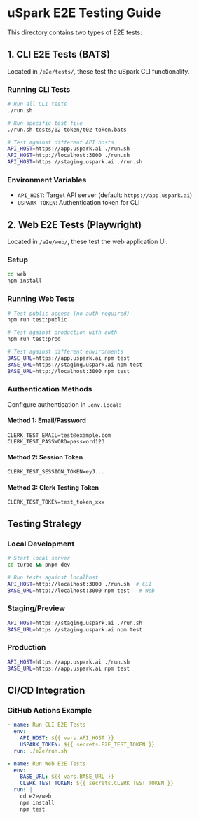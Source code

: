# uSpark E2E Testing Guide

This directory contains two types of E2E tests:

## 1. CLI E2E Tests (BATS)

Located in `/e2e/tests/`, these test the uSpark CLI functionality.

### Running CLI Tests

```bash
# Run all CLI tests
./run.sh

# Run specific test file
./run.sh tests/02-token/t02-token.bats

# Test against different API hosts
API_HOST=https://app.uspark.ai ./run.sh
API_HOST=http://localhost:3000 ./run.sh
API_HOST=https://staging.uspark.ai ./run.sh
```

### Environment Variables

- `API_HOST`: Target API server (default: `https://app.uspark.ai`)
- `USPARK_TOKEN`: Authentication token for CLI

## 2. Web E2E Tests (Playwright)

Located in `/e2e/web/`, these test the web application UI.

### Setup

```bash
cd web
npm install
```

### Running Web Tests

```bash
# Test public access (no auth required)
npm run test:public

# Test against production with auth
npm run test:prod

# Test against different environments
BASE_URL=https://app.uspark.ai npm test
BASE_URL=https://staging.uspark.ai npm test
BASE_URL=http://localhost:3000 npm test
```

### Authentication Methods

Configure authentication in `.env.local`:

#### Method 1: Email/Password
```env
CLERK_TEST_EMAIL=test@example.com
CLERK_TEST_PASSWORD=password123
```

#### Method 2: Session Token
```env
CLERK_TEST_SESSION_TOKEN=eyJ...
```

#### Method 3: Clerk Testing Token
```env
CLERK_TEST_TOKEN=test_token_xxx
```

## Testing Strategy

### Local Development
```bash
# Start local server
cd turbo && pnpm dev

# Run tests against localhost
API_HOST=http://localhost:3000 ./run.sh  # CLI
BASE_URL=http://localhost:3000 npm test   # Web
```

### Staging/Preview
```bash
API_HOST=https://staging.uspark.ai ./run.sh
BASE_URL=https://staging.uspark.ai npm test
```

### Production
```bash
API_HOST=https://app.uspark.ai ./run.sh
BASE_URL=https://app.uspark.ai npm test
```

## CI/CD Integration

### GitHub Actions Example

```yaml
- name: Run CLI E2E Tests
  env:
    API_HOST: ${{ vars.API_HOST }}
    USPARK_TOKEN: ${{ secrets.E2E_TEST_TOKEN }}
  run: ./e2e/run.sh

- name: Run Web E2E Tests  
  env:
    BASE_URL: ${{ vars.BASE_URL }}
    CLERK_TEST_TOKEN: ${{ secrets.CLERK_TEST_TOKEN }}
  run: |
    cd e2e/web
    npm install
    npm test
```